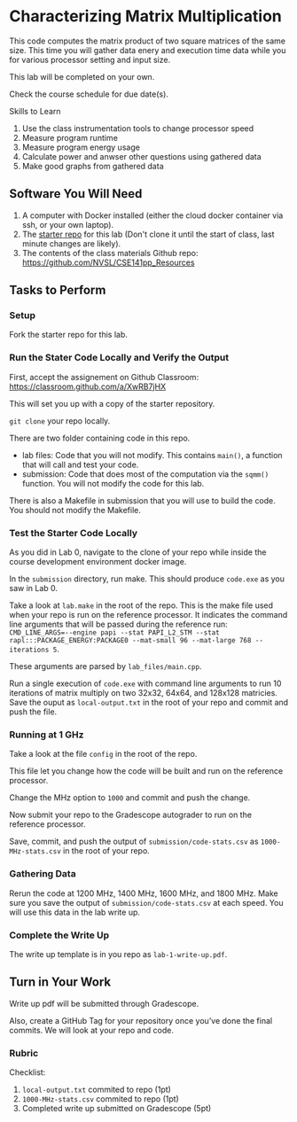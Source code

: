 # Characterizing Matrix Multiplication

This code computes the matrix product of two square matrices of the same size.
This time you will gather data enery and execution time data while you for various processor setting and input size.

This lab will be completed on your own.

Check the course schedule for due date(s).

Skills to Learn

1. Use the class instrumentation tools to change processor speed
2. Measure program runtime
3. Measure program energy usage
4. Calculate power and anwser other questions using gathered data
5. Make good graphs from gathered data


## Software You Will Need

1. A computer with Docker installed (either the cloud docker container via ssh, or your own laptop).
2. The [starter repo]() for this lab (Don't clone it until the start of class, last minute changes are likely).
3. The contents of the class materials Github repo: https://github.com/NVSL/CSE141pp_Resources

## Tasks to Perform

### Setup

Fork the starter repo for this lab.

### Run the Stater Code Locally and Verify the Output

First, accept the assignement on Github Classroom: https://classroom.github.com/a/XwRB7jHX

This will set you up with a copy of the starter repository.

`git clone` your repo locally.

There are two folder containing code in this repo.
- lab files: Code that you will not modify. This contains `main()`, a function that will call and test your code.
- submission: Code that does most of the computation via the `sqmm()` function. You will not modify the code for this lab.

There is also a Makefile in submission that you will use to build the code. You should not modify the Makefile.


### Test the Starter Code Locally

As you did in Lab 0, navigate to the clone of your repo while inside the course development environment docker image.

In the `submission` directory, run make. This should produce `code.exe` as you saw in Lab 0.

Take a look at `lab.make` in the root of the repo. This is the make file used when your repo is run on the reference processor. It indicates the command line arguments that will be passed during the reference run:
`CMD_LINE_ARGS=--engine papi --stat PAPI_L2_STM --stat rapl:::PACKAGE_ENERGY:PACKAGE0 --mat-small 96 --mat-large 768 --iterations 5`.

These arguments are parsed by `lab_files/main.cpp`.

Run a single execution of `code.exe` with command line arguments to run 10 iterations of matrix multiply on two 32x32, 64x64, and 128x128 matricies. Save the ouput as `local-output.txt` in the root of your repo and commit and push the file.


### Running at 1 GHz

Take a look at the file `config` in the root of the repo.

This file let you change how the code will be built and run on the reference processor.

Change the MHz option to `1000` and commit and push the change.

Now submit your repo to the Gradescope autograder to run on the reference processor.

Save, commit, and push the output of `submission/code-stats.csv` as `1000-MHz-stats.csv` in the root of your repo.


### Gathering Data

Rerun the code at 1200 MHz, 1400 MHz, 1600 MHz, and 1800 MHz.
Make sure you save the output of `submission/code-stats.csv` at each speed. You will use this data in the lab write up.


### Complete the Write Up

The write up template is in you repo as `lab-1-write-up.pdf`.

## Turn in Your Work
Write up pdf will be submitted through Gradescope.

Also, create a GitHub Tag for your repository once you’ve done the final commits. 
We will look at your repo and code.

### Rubric

Checklist:

1. `local-output.txt` commited to repo (1pt)
2. `1000-MHz-stats.csv` commited to repo (1pt)
3. Completed write up submitted on Gradescope (5pt)

